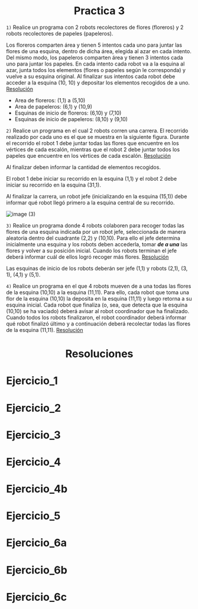 <h1 align="center">Practica 3</h1>

```1)``` Realice un programa con 2 robots recolectores de flores (floreros) y 2 robots recolectores de papeles (papeleros).

Los floreros comparten área y tienen 5 intentos cada uno para juntar las flores de una esquina, dentro de dicha área, elegida al azar en cada intento. Del mismo modo, los
papeleros comparten área y tienen 3 intentos cada uno para juntar los papeles. En cada intento cada robot va a la esquina al azar, junta todos los elementos (flores o papeles según le corresponda) y vuelve a su esquina original. Al finalizar sus intentos cada robot debe acceder a la esquina (10, 10) y depositar los elementos recogidos de a uno. [Resolución](#Ejercicio_1)
- Area de floreros: (1,1) a (5,10)
- Area de papeleros: (6,1) y (10,9)
- Esquinas de inicio de floreros: (6,10) y (7,10)
- Esquinas de inicio de papeleros: (8,10) y (9,10)

```2)``` Realice un programa en el cual 2 robots corren una carrera. El recorrido realizado por cada uno es el que se muestra en la siguiente figura. Durante el recorrido el robot 1 debe juntar todas las flores que encuentre en los vértices de cada escalón, mientras que el robot 2 debe juntar todos los papeles que encuentre en los vértices de cada escalón. [Resolución](#Ejercicio_2)

Al finalizar deben informar la cantidad de elementos recogidos.

El robot 1 debe iniciar su recorrido en la esquina (1,1) y el robot 2 debe iniciar su recorrido en la esquina (31,1).

Al finalizar la carrera, un robot jefe (inicializando en la esquina (15,1)) debe informar qué robot llegó primero a la esquina central de su recorrido.

![image (3)](https://user-images.githubusercontent.com/55964635/139356500-eb817fb0-84b4-497d-9b6f-42a772f2f907.png)

```3)``` Realice un programa donde 4 robots colaboren para recoger todas las flores de una esquina indicada por un robot jefe, seleccionada de manera aleatoria dentro del cuadrante (2,2) y (10,10). Para ello el jefe determina inicialmente una esquina y los robots deben accederla, tomar ***de a una*** las  flores y volver a su posición inicial. Cuando los robots terminan el jefe deberá informar cuál de ellos logró recoger más flores. [Resolución](#Ejercicio_3)

Las esquinas de inicio de los robots deberán ser jefe (1,1) y robots (2,1), (3, 1), (4,1) y (5,1).

```4)``` Realice un programa en el que 4 robots mueven de a una todas las flores de la esquina (10,10) a la esquina (11,11). Para ello, cada robot que toma una flor de la esquina (10,10) la deposita en la esquina (11,11) y luego retorna a su esquina inicial. Cada robot que finaliza (o, sea, que detecta que la esquina (10,10) se ha vaciado) deberá avisar al robot coordinador que ha finalizado. Cuando todos los robots finalizaron, el robot coordinador deberá informar qué robot finalizó último y a continuación deberá recolectar todas las flores de la esquina (11,11). [Resolución](#Ejercicio_4)


<h1 align="center">Resoluciones</h1>

Ejercicio_1
===========

Ejercicio_2
===========

Ejercicio_3
===========

Ejercicio_4
===========

Ejercicio_4b
============

Ejercicio_5
===========

Ejercicio_6a
============

Ejercicio_6b
============

Ejercicio_6c
============
